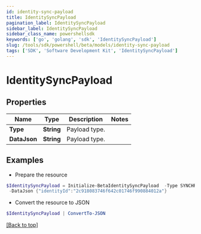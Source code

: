 ```yaml
---
id: identity-sync-payload
title: IdentitySyncPayload
pagination_label: IdentitySyncPayload
sidebar_label: IdentitySyncPayload
sidebar_class_name: powershellsdk
keywords: ['go', 'golang', 'sdk', 'IdentitySyncPayload'] 
slug: /tools/sdk/powershell/beta/models/identity-sync-payload
tags: ['SDK', 'Software Development Kit', 'IdentitySyncPayload']
---
```



# IdentitySyncPayload

## Properties

Name | Type | Description | Notes
------------ | ------------- | ------------- | -------------
**Type** |  **String** | Payload type. | 
**DataJson** |  **String** | Payload type. | 

## Examples

- Prepare the resource
```powershell
$IdentitySyncPayload = Initialize-BetaIdentitySyncPayload  -Type SYNCHRONIZE_IDENTITY_ATTRIBUTES `
 -DataJson {"identityId":"2c918083746f642c01746f990884012a"}
```

- Convert the resource to JSON
```powershell
$IdentitySyncPayload | ConvertTo-JSON
```


[[Back to top]](#) 


